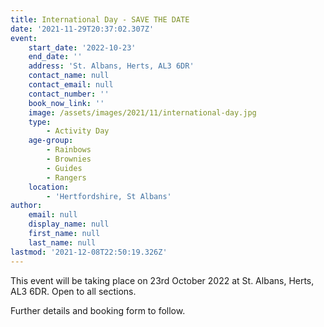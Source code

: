 ```yaml
---
title: International Day - SAVE THE DATE
date: '2021-11-29T20:37:02.307Z'
event:
    start_date: '2022-10-23'
    end_date: ''
    address: 'St. Albans, Herts, AL3 6DR'
    contact_name: null
    contact_email: null
    contact_number: ''
    book_now_link: ''
    image: /assets/images/2021/11/international-day.jpg
    type:
        - Activity Day
    age-group:
        - Rainbows
        - Brownies
        - Guides
        - Rangers
    location:
        - 'Hertfordshire, St Albans'
author:
    email: null
    display_name: null
    first_name: null
    last_name: null
lastmod: '2021-12-08T22:50:19.326Z'
---
```


This event will be taking place on 23rd October 2022 at  St. Albans, Herts, AL3 6DR. 
Open to all sections.

Further details and booking form to follow. 
